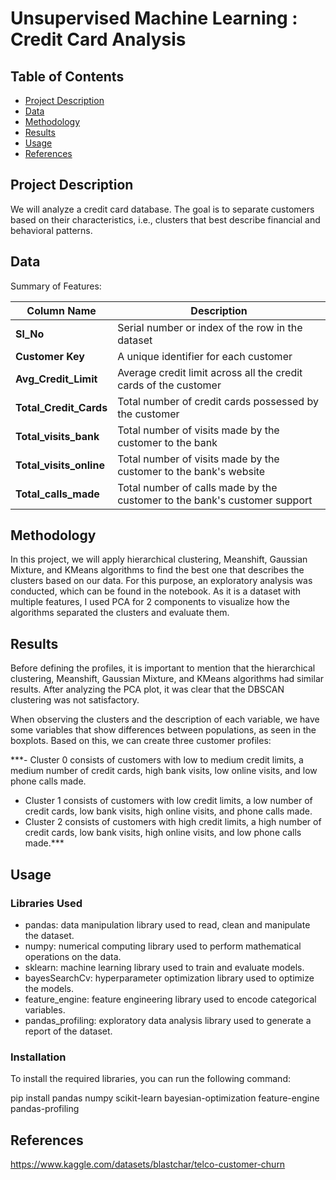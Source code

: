 # Unsupervised Machine Learning : Credit Card Analysis
## Table of Contents

- [Project Description](#project-description)
- [Data](#data)
- [Methodology](#methodology)
- [Results](#results)
- [Usage](#usage)
- [References](#references)

## Project Description

We will analyze a credit card database. The goal is to separate customers based on their characteristics, i.e., clusters that best describe financial and behavioral patterns.

## Data

Summary of Features:

| Column Name        | Description                                                                                     |
| ------------------ | ----------------------------------------------------------------------------------------------- |
| **Sl_No**          | Serial number or index of the row in the dataset                                                |
| **Customer Key**   | A unique identifier for each customer                                                           |
| **Avg_Credit_Limit** | Average credit limit across all the credit cards of the customer                                 |
| **Total_Credit_Cards** | Total number of credit cards possessed by the customer                                         |
| **Total_visits_bank** | Total number of visits made by the customer to the bank                                         |
| **Total_visits_online** | Total number of visits made by the customer to the bank's website                              |
| **Total_calls_made** | Total number of calls made by the customer to the bank's customer support                       |



## Methodology

In this project, we will apply hierarchical clustering, Meanshift, Gaussian Mixture, and KMeans algorithms to find the best one that describes the clusters based on our data. For this purpose, an exploratory analysis was conducted, which can be found in the notebook. As it is a dataset with multiple features, I used PCA for 2 components to visualize how the algorithms separated the clusters and evaluate them.

## Results

Before defining the profiles, it is important to mention that the hierarchical clustering, Meanshift, Gaussian Mixture, and KMeans algorithms had similar results. After analyzing the PCA plot, it was clear that the DBSCAN clustering was not satisfactory.

When observing the clusters and the description of each variable, we have some variables that show differences between populations, as seen in the boxplots. Based on this, we can create three customer profiles:

 ***- Cluster 0 consists of customers with low to medium credit limits, a medium number of credit cards, high bank visits, low online visits, and low phone calls made.
 - Cluster 1 consists of customers with low credit limits, a low number of credit cards, low bank visits, high online visits, and phone calls made. 
 - Cluster 2 consists of customers with high credit limits, a high number of credit cards, low bank visits, high online visits, and low phone calls made.***




## Usage

### Libraries Used
- pandas: data manipulation library used to read, clean and manipulate the dataset.
- numpy: numerical computing library used to perform mathematical operations on the data.
- sklearn: machine learning library used to train and evaluate models.
- bayesSearchCv: hyperparameter optimization library used to optimize the models.
- feature_engine: feature engineering library used to encode categorical variables.
- pandas_profiling: exploratory data analysis library used to generate a report of the dataset.

### Installation

To install the required libraries, you can run the following command:

pip install pandas numpy scikit-learn bayesian-optimization feature-engine pandas-profiling

## References

https://www.kaggle.com/datasets/blastchar/telco-customer-churn
